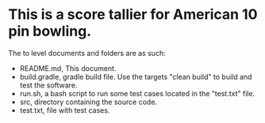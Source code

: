 
# This is a score tallier for American 10 pin bowling.

The to level documents and folders are as such:

* README.md, This document.
* build.gradle, gradle build file. Use the targets "clean build" to build and test the software.
* run.sh, a bash script to run some test cases located in the "test.txt" file.
* src, directory containing the source code.
* test.txt, file with test cases.
